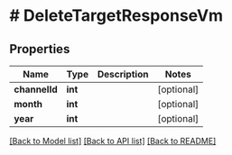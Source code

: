 # # DeleteTargetResponseVm

## Properties

Name | Type | Description | Notes
------------ | ------------- | ------------- | -------------
**channelId** | **int** |  | [optional]
**month** | **int** |  | [optional]
**year** | **int** |  | [optional]

[[Back to Model list]](../../README.md#models) [[Back to API list]](../../README.md#endpoints) [[Back to README]](../../README.md)
